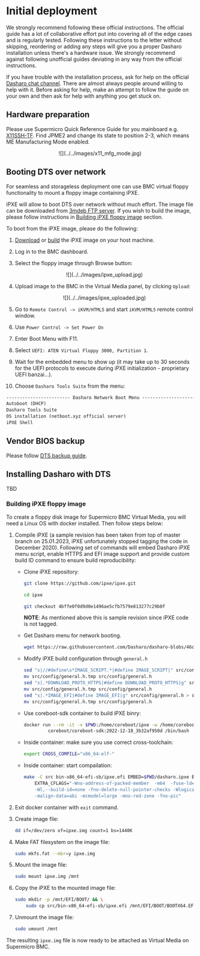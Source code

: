 # Initial deployment

<!---
Initial deployment for Supermicro X11SSH is supported in DTS since version
[vTBD](#tbd). Please check [Dasharo zero-touch initial deployment
section](../../dasharo-tools-suite/documentation.md#dasharo-zero-touch-initial-deployment).
--->
We strongly recommend following these official instructions. The official guide
has a lot of collaborative effort put into covering all of the edge cases and
is regularly tested. Following these instructions to the letter without
skipping, reordering or adding any steps will give you a proper Dasharo
installation unless there's a hardware issue.  We strongly recommend against
following unofficial guides deviating in any way from the official
instructions.

If you have trouble with the installation process, ask for help on the official
[Dasharo chat channel](https://docs.dasharo.com/#community). There are almost
always people around willing to help with it. Before asking for help, make an
attempt to follow the guide on your own and then ask for help with anything you
get stuck on.

## Hardware preparation

Please use Supermicro Quick Reference Guide for you mainboard e.g.
[X11SSH-TF](https://www.supermicro.com/QuickRefs/motherboard/C236/QRG-1783.pdf).
Find JPME2 and change its state to position 2-3, which means ME Manufacturing
Mode enabled.

<center>
![](../../images/x11_mfg_mode.jpg)
</center>

## Booting DTS over network

For seamless and storageless deployment one can use BMC virtual floppy
functionality to mount a floppy image containing iPXE.

iPXE will allow to boot DTS over network without much effort. The image file
can be downloaded from [3mdeb FTP
server](https://3mdeb.com/open-source-firmware/boot/ipxe.img). If you wish to
build the image, please follow instructions in [Building iPXE floppy
image](#building-ipxe-floppy-image) section.

To boot from the iPXE image, please do the following:

1. [Download](https://3mdeb.com/open-source-firmware/boot/ipxe.img) or
   [build](#building-ipxe-floppy-image) the iPXE image on your host machine.
1. Log in to the BMC dashboard.
1. Select the floppy image through Browse button:

    <center>
    ![](../../images/ipxe_upload.jpg)
    </center>

1. Upload image to the BMC in the Virtual Media panel, by clicking `Upload`:

    <center>
    ![](../../images/ipxe_uploaded.jpg)
    </center>

1. Go to `Remote Control -> iKVM/HTML5` and start `iKVM/HTML5` remote control
   window.
1. Use `Power Control -> Set Power On`
1. Enter Boot Menu with F11.
1. Select `UEFI: ATEN Virtual Floppy 3000, Partition 1`.
1. Wait for the embedded menu to show up (it may take up to 30 seconds for the
   UEFI protocols to execute during iPXE initialization - proprietary UEFI
   banzai...).
1. Choose `Dasharo Tools Suite` from the menu:

```txt
------------------------ Dasharo Network Boot Menu ------------------------
Autoboot (DHCP)
Dasharo Tools Suite
OS installation (netboot.xyz official server)
iPXE Shell
```

## Vendor BIOS backup

Please follow [DTS backup
guide](https://docs.dasharo.com/dasharo-tools-suite/documentation/features/#bios-backup).

## Installing Dasharo with DTS

TBD

### Building iPXE floppy image

To create a floppy disk image for Supermicro BMC Virtual Media, you
will need a Linux OS with docker installed. Then follow steps below:

1. Compile iPXE (a sample revision has been taken from top of master branch on
   25.01.2023, iPXE unfortunately stopped tagging the code in December 2020).
   Following set of commands will embed Dasharo iPXE menu script, enable HTTPS
   and EFI image support and provide custom build ID command to ensure build
   reproducibility:

    * Clone iPXE repository:

      ```bash
      git clone https://github.com/ipxe/ipxe.git
      ```

      ```bash
      cd ipxe
      ```

      ```bash
      git checkout 4bffe0f0d9d0e1496ae5cfb7579e813277c29b0f
      ```

      **NOTE**: As mentioned above this is sample revision since iPXE code is
      not tagged.

    * Get Dasharo menu for network booting.

      ```bash
      wget https://raw.githubusercontent.com/Dasharo/dasharo-blobs/46cc16f6d8f0ed9d057fdd20f15bb89ce5b8d212/dasharo/dasharo.ipxe
      ```

    * Modify iPXE build configuration through `general.h`

      ```bash
      sed "s|//#define\s*IMAGE_SCRIPT.*|#define IMAGE_SCRIPT|" src/config/general.h > src/config/general.h.tmp
      mv src/config/general.h.tmp src/config/general.h
      sed "s|.*DOWNLOAD_PROTO_HTTPS|#define DOWNLOAD_PROTO_HTTPS|g" src/config/general.h > src/config/general.h.tmp
      mv src/config/general.h.tmp src/config/general.h
      sed "s|.*IMAGE_EFI|#define IMAGE_EFI|g" src/config/general.h > src/config/general.h.tmp
      mv src/config/general.h.tmp src/config/general.h
      ```

    * Use coreboot-sdk container to build iPXE binry:

      ```bash
      docker run --rm -it -v $PWD:/home/coreboot/ipxe -w /home/coreboot/ipxe \
               coreboot/coreboot-sdk:2022-12-18_3b32af950d /bin/bash
      ```

    * Inside container: make sure you use correct cross-toolchain:

      ```bash
      export CROSS_COMPILE="x86_64-elf-"
      ```

    * Inside container: start compailation:

      ```bash
      make -C src bin-x86_64-efi-sb/ipxe.efi EMBED=$PWD/dasharo.ipxe BUILD_ID_CMD="echo 0x1234567890" \
          EXTRA_CFLAGS="-Wno-address-of-packed-member  -m64  -fuse-ld=bfd \
          -Wl,--build-id=none -fno-delete-null-pointer-checks -Wlogical-op -march=nocona \
          -malign-data=abi -mcmodel=large -mno-red-zone -fno-pic"
      ```

1. Exit docker container with `exit` command.
1. Create image file:

    ```bash
    dd if=/dev/zero of=ipxe.img count=1 bs=1440K
    ```

1. Make FAT filesystem on the image file:

    ```bash
    sudo mkfs.fat --mbr=y ipxe.img
    ```

1. Mount the image file:

    ```bash
    sudo mount ipxe.img /mnt
    ```

1. Copy the iPXE to the mounted image file:

    ```bash
    sudo mkdir -p /mnt/EFI/BOOT/ && \
        sudo cp src/bin-x86_64-efi-sb/ipxe.efi /mnt/EFI/BOOT/BOOTX64.EFI
    ```

1. Unmount the image file:

    ```bash
    sudo umount /mnt
    ```

The resulting `ipxe.img` file is now ready to be attached as Virtual Media on
Supermicro BMC.
